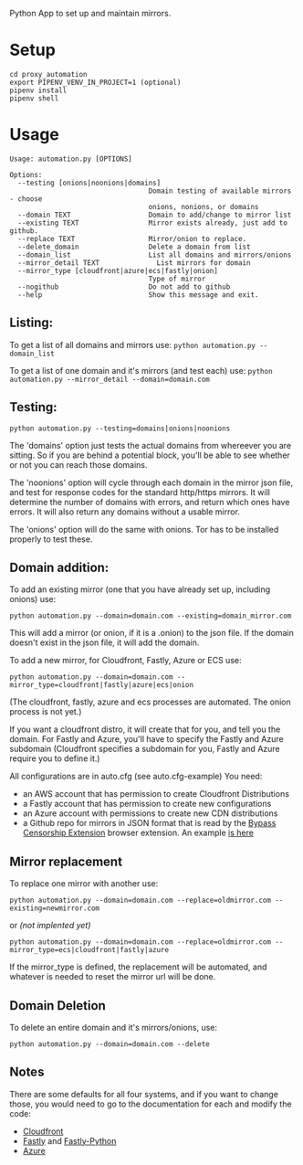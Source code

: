 Python App to set up and maintain mirrors.

# Setup 

```
cd proxy_automation
export PIPENV_VENV_IN_PROJECT=1 (optional)
pipenv install
pipenv shell
```

# Usage
```
Usage: automation.py [OPTIONS]

Options:
  --testing [onions|noonions|domains]
                                  Domain testing of available mirrors - choose
                                  onions, nonions, or domains
  --domain TEXT                   Domain to add/change to mirror list
  --existing TEXT                 Mirror exists already, just add to github.
  --replace TEXT                  Mirror/onion to replace.
  --delete_domain                 Delete a domain from list
  --domain_list                   List all domains and mirrors/onions
  --mirror_detail TEXT              List mirrors for domain
  --mirror_type [cloudfront|azure|ecs|fastly|onion]
                                  Type of mirror
  --nogithub                      Do not add to github
  --help                          Show this message and exit.
```

## Listing:

To get a list of all domains and mirrors use:
`python automation.py --domain_list`

To get a list of one domain and it's mirrors (and test each) use:
`python automation.py --mirror_detail --domain=domain.com`

## Testing:

`python automation.py --testing=domains|onions|noonions`

The 'domains' option just tests the actual domains from whereever you are sitting. So if you are behind a potential block, you'll be able to see whether or not you can reach those domains.

The 'noonions' option will cycle through each domain in the mirror json file, and test for response codes for the standard http/https mirrors. It will determine the number of domains with errors, and return which ones have errors. It will also return any domains without a usable mirror.

The 'onions' option will do the same with onions. Tor has to be installed properly to test these.

## Domain addition: 

To add an existing mirror (one that you have already set up, including onions) use:

`python automation.py --domain=domain.com --existing=domain_mirror.com`

This will add a mirror (or onion, if it is a .onion) to the json file. If the domain doesn't exist in the json file, it will add the domain.

To add a new mirror, for Cloudfront, Fastly, Azure or ECS use:

`python automation.py --domain=domain.com --mirror_type=cloudfront|fastly|azure|ecs|onion`

(The cloudfront, fastly, azure and ecs processes are automated. The onion process is not yet.)

If you want a cloudfront distro, it will create that for you, and tell you the domain. For Fastly and Azure, you'll have to specify the Fastly and Azure subdomain (Cloudfront specifies a subdomain for you, Fastly and Azure require you to define it.)

All configurations are in auto.cfg (see auto.cfg-example) You need:

- an AWS account that has permission to create Cloudfront Distributions
- a Fastly account that has permission to create new configurations
- an Azure account with permissions to create new CDN distributions
- a Github repo for mirrors in JSON format that is read by the [Bypass Censorship Extension](https://github.com/OpenTechFund/bypass-censorship-extension) browser extension. An example [is here](https://github.com/OpenTechFund/bypass-mirrors)

## Mirror replacement

To replace one mirror with another use:

`python automation.py --domain=domain.com --replace=oldmirror.com --existing=newmirror.com`

or
*(not implented yet)*

`python automation.py --domain=domain.com --replace=oldmirror.com --mirror_type=ecs|cloudfront|fastly|azure`

If the mirror_type is defined, the replacement will be automated, and whatever is needed to reset the mirror url will be done. 

## Domain Deletion

To delete an entire domain and it's mirrors/onions, use:

`python automation.py --domain=domain.com --delete`

## Notes

There are some defaults for all four systems, and if you want to change those, you would need to go to the documentation for each and modify the code:

* [Cloudfront](https://boto3.amazonaws.com/v1/documentation/api/latest/reference/services/cloudfront.html#CloudFront.Client.create_distribution)
* [Fastly](https://docs.fastly.com/api/config) and [Fastly-Python](https://github.com/maxpearl/fastly-py)
* [Azure](https://docs.microsoft.com/en-us/python/api/overview/azure/cdn?view=azure-python)